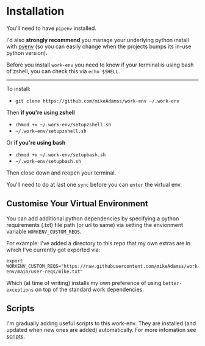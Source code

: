 
# Installation

You'll need to have `pipenv` installed.

I'd also **strongly recommend** you manage your underlying python install with [pyenv](https://github.com/pyenv/pyenv) (so you can easily change when the projects bumps its in-use python version).

Before you install `work-env` you need to know if your terminal is using bash of zshell, you can check this via `echo $SHELL`. 

---

To install:
* `git clone https://github.com/mikeAdamss/work-env ~/.work-env`

Then **if you're using zshell**
* `chmod +x ~/.work-env/setupzshell.sh`
* `~/.work-env/setupzshell.sh`

Or **if you're using bash**
* `chmod +x ~/.work-env/setupbash.sh`
* `~/.work-env/setupbash.sh`

Then close down and reopen your terminal.

You'll need to do at last one `sync` before you can `enter` the virtual env.

## Customise Your Virtual Environment

You can add additional python dependencies by specifying a python requirements (.txt) file path (or url to same) via setting the envionment variable `WORKENV_CUSTOM_REQS`.

For example: I've added a directory to this repo that my own extras are in which I've currently got exported via:

```
export WORKENV_CUSTOM_REQS="https://raw.githubusercontent.com/mikeAdamss/work-env/main/user-reqs/mike.txt"
```

Which (at time of writing) installs my own preference of using `better-exceptions` on top of the standard work dependencies.

## Scripts

I'm gradually adding useful scripts to this work-env. They are installed (and updated when new ones are added) automatically. For more infomation see [scripts](https://github.com/mikeAdamss/work-env/blob/main/scripts/README.md).
